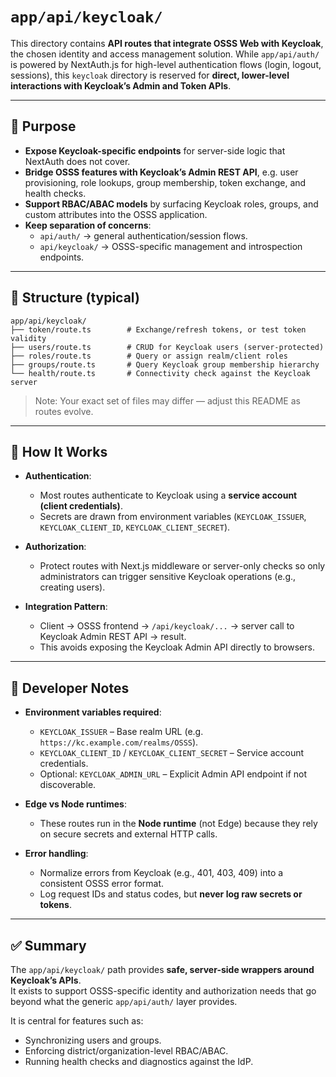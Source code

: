 # `app/api/keycloak/`

This directory contains **API routes that integrate OSSS Web with Keycloak**, the chosen identity
and access management solution. While `app/api/auth/` is powered by NextAuth.js for high-level
authentication flows (login, logout, sessions), this `keycloak` directory is reserved for
**direct, lower-level interactions with Keycloak’s Admin and Token APIs**.

---

## 📌 Purpose

- **Expose Keycloak-specific endpoints** for server-side logic that NextAuth does not cover.  
- **Bridge OSSS features with Keycloak’s Admin REST API**, e.g. user provisioning, role lookups,
  group membership, token exchange, and health checks.  
- **Support RBAC/ABAC models** by surfacing Keycloak roles, groups, and custom attributes into
  the OSSS application.  
- **Keep separation of concerns**:  
  - `api/auth/` → general authentication/session flows.  
  - `api/keycloak/` → OSSS-specific management and introspection endpoints.  

---

## 📂 Structure (typical)

```
app/api/keycloak/
├── token/route.ts        # Exchange/refresh tokens, or test token validity
├── users/route.ts        # CRUD for Keycloak users (server-protected)
├── roles/route.ts        # Query or assign realm/client roles
├── groups/route.ts       # Query Keycloak group membership hierarchy
└── health/route.ts       # Connectivity check against the Keycloak server
```

> Note: Your exact set of files may differ — adjust this README as routes evolve.

---

## 🔑 How It Works

- **Authentication**:  
  - Most routes authenticate to Keycloak using a **service account (client credentials)**.  
  - Secrets are drawn from environment variables (`KEYCLOAK_ISSUER`, `KEYCLOAK_CLIENT_ID`,
    `KEYCLOAK_CLIENT_SECRET`).

- **Authorization**:  
  - Protect routes with Next.js middleware or server-only checks so only administrators can
    trigger sensitive Keycloak operations (e.g., creating users).

- **Integration Pattern**:  
  - Client → OSSS frontend → `/api/keycloak/...` → server call to Keycloak Admin REST API → result.  
  - This avoids exposing the Keycloak Admin API directly to browsers.

---

## 🚦 Developer Notes

- **Environment variables required**:
  - `KEYCLOAK_ISSUER` – Base realm URL (e.g. `https://kc.example.com/realms/OSSS`).  
  - `KEYCLOAK_CLIENT_ID` / `KEYCLOAK_CLIENT_SECRET` – Service account credentials.  
  - Optional: `KEYCLOAK_ADMIN_URL` – Explicit Admin API endpoint if not discoverable.  

- **Edge vs Node runtimes**:  
  - These routes run in the **Node runtime** (not Edge) because they rely on secure secrets and
    external HTTP calls.  

- **Error handling**:  
  - Normalize errors from Keycloak (e.g., 401, 403, 409) into a consistent OSSS error format.  
  - Log request IDs and status codes, but **never log raw secrets or tokens**.  

---

## ✅ Summary

The `app/api/keycloak/` path provides **safe, server-side wrappers around Keycloak’s APIs**.  
It exists to support OSSS-specific identity and authorization needs that go beyond what the
generic `app/api/auth/` layer provides.  

It is central for features such as:  

- Synchronizing users and groups.  
- Enforcing district/organization-level RBAC/ABAC.  
- Running health checks and diagnostics against the IdP.  

